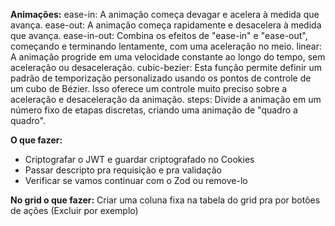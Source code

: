 <b>Animações:</b>
ease-in: A animação começa devagar e acelera à medida que avança.
ease-out: A animação começa rapidamente e desacelera à medida que avança.
ease-in-out: Combina os efeitos de "ease-in" e "ease-out", começando e terminando lentamente, com uma aceleração no meio.
linear: A animação progride em uma velocidade constante ao longo do tempo, sem aceleração ou desaceleração.
cubic-bezier: Esta função permite definir um padrão de temporização personalizado usando os pontos de controle de um cubo de Bézier. Isso oferece um controle muito preciso sobre a aceleração e desaceleração da animação.
steps: Divide a animação em um número fixo de etapas discretas, criando uma animação de "quadro a quadro".

<b>O que fazer:</b>
- Criptografar o JWT e guardar criptografado no Cookies
- Passar descripto pra requisição e pra validação
- Verificar se vamos continuar com o Zod ou remove-lo

<b>No grid o que fazer:</b>
Criar uma coluna fixa na tabela do grid pra por botões de ações (Excluir por exemplo)